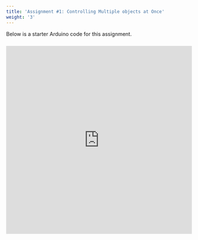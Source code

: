 ```yaml
---
title: 'Assignment #1: Controlling Multiple objects at Once'
weight: '3'
---
```


Below is a starter Arduino code for this assignment.

<iframe src=https://create.arduino.cc/editor/LSU_DDEM/d2b88a2b-e746-4edf-9683-236d266ebd0c/preview?embed style="height:510px;width:100%;margin:10px 0" frameborder=0></iframe>
